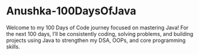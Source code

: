 # Anushka-100DaysOfJava
Welcome to my 100 Days of Code journey focused on mastering Java! For the next 100 days, I’ll be consistently coding, solving problems, and building projects using Java to strengthen my DSA, OOPs, and core programming skills.
